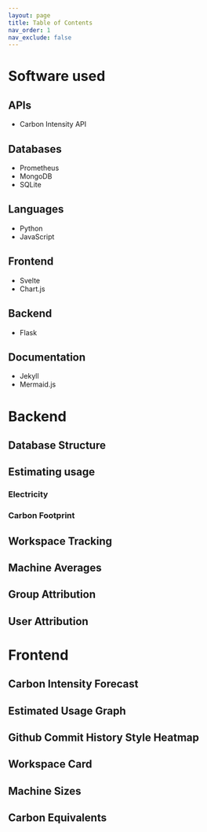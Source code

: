 ```yaml
---
layout: page
title: Table of Contents  
nav_order: 1
nav_exclude: false     
---
```


# Software used
## APIs
* Carbon Intensity API
## Databases
* Prometheus
* MongoDB
* SQLite
## Languages
* Python
* JavaScript
## Frontend
* Svelte
* Chart.js
## Backend
* Flask
## Documentation
* Jekyll
* Mermaid.js

# Backend
## Database Structure
## Estimating usage
### Electricity
### Carbon Footprint
## Workspace Tracking
## Machine Averages
## Group Attribution
## User Attribution


# Frontend
## Carbon Intensity Forecast
## Estimated Usage Graph
## Github Commit History Style Heatmap
## Workspace Card
## Machine Sizes
## Carbon Equivalents



